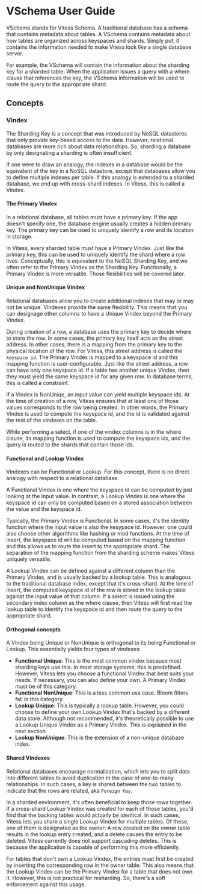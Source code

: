 # VSchema User Guide

VSchema stands for Vitess Schema. A traditional database has a schema that contains metadata about tables. A VSchema contains metadata about how tables are organized across keyspaces and shards. Simply put, it contains the information needed to make Vitess look like a single database server.

For example, the VSchema will contain the information about the sharding key for a sharded table. When the application issues a query with a where clause that references the key, the VSchema information will be used to route the query to the appropriate shard.

## Concepts

### Vindex

The Sharding Key is a concept that was introduced by NoSQL datastores that only provide key-based access to the data. However, relational databases are more rich about data relationships. So, sharding a database by only designating a sharding is often insufficient.

If one were to draw an analogy, the indexes in a database would be the equivalent of the key in a NoSQL datastore, except that databases allow you to define multiple indexes per table. If this analogy is extended to a sharded database, we end up with cross-shard indexes. In Vitess, this is called a Vindex.

#### The Primary Vindex

In a relational database, all tables must have a primary key. If the app doesn't specify one, the database engine usually creates a hidden primary key. The primary key can be used to uniquely identify a row and its location in storage.

In Vitess, every sharded table must have a Primary Vindex. Just like the primary key, this can be used to uniquely identify the shard where a row lives. Conceptually, this is equivalent to the NoSQL Sharding Key, and we often refer to the Primary Vindex as the Sharding Key. Functionally, a Primary Vindex is more versatile. Those flexibilities will be covered later.

#### Unique and NonUnique Vindex

Relational databases allow you to create additional indexes that may or may not be unique. Vindexes provide the same flexibility. This means that you can designage other columns to have a Unique Vindex beyond the Primary Vindex.

During creation of a row, a database uses the primary key to decide where to store the row. In some cases, the primary key itself acts as the street address. In other cases, there is a mapping from the primary key to the physical location of the row. For Vitess, this street address is called the `keyspace id`. The Primary Vindex is mapped to a keyspace id and this mapping function is user-configurable. Just like the street address, a row can have only one keyspace id. If a table has another unique Vindex, then they must yield the same keyspace id for any given row. In database terms, this is called a constraint.

If a Vindex is NonUniqe, an input value can yield multiple keyspace ids. At the time of creation of a row, Vitess ensures that at least one of those values corresponds to the row being created. In other words, the Primary Vindex is used to compute the keyspace id, and the id is validated against the rest of the vindexes on the table.

While performing a select, if one of the vindex columns is in the where clause, its mapping function is used to compute the keyspace ids, and the query is routed to the shards that contain those ids.

#### Functional and Lookup Vindex

Vindexes can be Functional or Lookup. For this concept, there is no direct analogy with respect to a relational database.

A Functional Vindex is one where the keyspace id can be computed by just looking at the input value. In contrast, a Lookup Vindex is one where the keyspace id can only be computed based on a stored association between the value and the keyspace id.

Typically, the Primary Vindex is Functional. In some cases, it's the identity function where the input value is also the kesypace id. However, one could also choose other algorithms like hashing or mod functions. At the time of insert, the keyspace id will be computed based on the mapping function and this allows us to route the insert to the appropriate shard. The separation of the mapping function from the sharding scheme makes Vitess uniquely versatile.

A Lookup Vindex can be defined against a different column than the Primary Vindex, and is usually backed by a lookup table. This is analogous to the traditional database index, except that it's cross-shard. At the time of insert, the computed keyspace id of the row is stored in the lookup table against the input value of that column. If a select is issued using the secondary index column as the where clause, then Vitess will first read the lookup table to identify the keyspace id and then route the query to the appropriate shard.

#### Orthogonal concepts

A Vindex being Unique or NonUnique is orthogonal to its being Functional or Lookup. This essentially yields four types of vindexes:

* **Functional Unique**: This is the most common vindex because most sharding keys use this. In most storage systems, this is predefined. However, Vitess lets you choose a functional Vindex that best suits your needs. If necessary, you can also define your own. A Primary Vindex must be of this category.
* **Functional NonUnique**: This is a less common use case. Bloom filters fall in this category.
* **Lookup Unique**: This is typically a lookup table. However, you could choose to define your own Lookup Vindex that's backed by a different data store. Although not recommended, it's theoretically possible to use a Lookup Unique Vindex as a Primary Vindex. This is explained in the next section.
* **Lookup NonUnique**: This is the extension of a non-unique database index.

#### Shared Vindexes

Relational databases encourage normalization, which lets you to split data into different tables to avoid duplication in the case of one-to-many relationships. In such cases, a key is shared between the two tables to indicate that the rows are related, aka `Foreign Key`.

In a sharded environment, it's often beneficial to keep those rows together. If a cross-shard Lookup Vindex was created for each of those tables, you'd find that the backing tables would actually be identical. In such cases, Vitess lets you share a single Lookup Vindex for multiple tables. Of these, one of them is designated as the owner: A row created on the owner table results in the lookup entry created, and a delete causes the entry to be deleted. Vitess currently does not support cascading deletes. This is because the application is capable of performing this more efficiently.

For tables that don't own a Lookup Vindex, the entries must first be created by inserting the corresponding row in the owner table. This also means that the Lookup Vindex can be the Primary Vindex for a table that does not own it. However, this is not practical for resharding. So, there's a soft enforcement against this usage.
